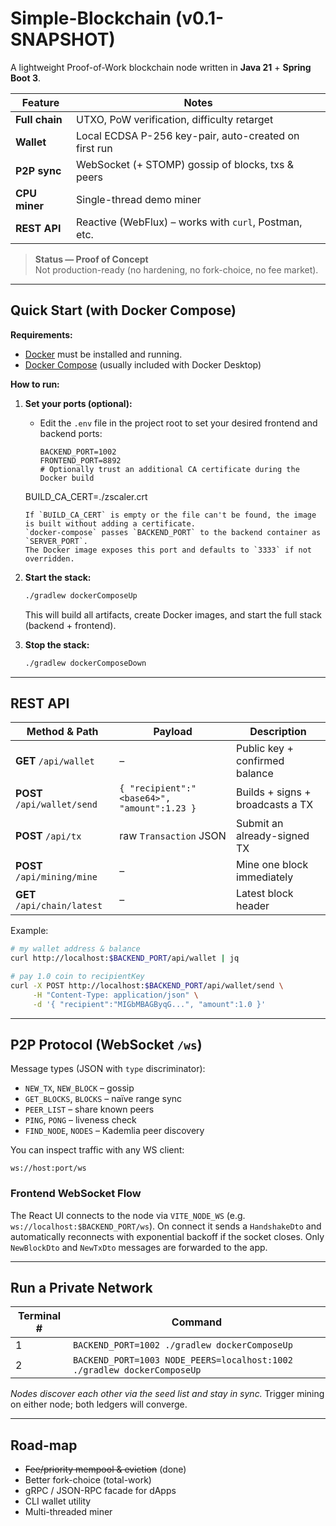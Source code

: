 # Simple-Blockchain (v0.1-SNAPSHOT)

A lightweight Proof-of-Work blockchain node written in **Java 21** + **Spring Boot 3**.

| Feature | Notes |
|---------|-------|
| **Full chain** | UTXO, PoW verification, difficulty retarget |
| **Wallet** | Local ECDSA P-256 key-pair, auto-created on first run |
| **P2P sync** | WebSocket (+ STOMP) gossip of blocks, txs & peers |
| **CPU miner** | Single-thread demo miner |
| **REST API** | Reactive (WebFlux) – works with `curl`, Postman, etc. |

> **Status — Proof of Concept**  
> Not production-ready (no hardening, no fork-choice, no fee market).

---

## Quick Start (with Docker Compose)

**Requirements:**
- [Docker](https://docs.docker.com/get-docker/) must be installed and running.
- [Docker Compose](https://docs.docker.com/compose/) (usually included with Docker Desktop)

**How to run:**

1. **Set your ports (optional):**
   - Edit the `.env` file in the project root to set your desired frontend and backend ports:
     ```env
     BACKEND_PORT=1002
     FRONTEND_PORT=8892
     # Optionally trust an additional CA certificate during the Docker build
    BUILD_CA_CERT=./zscaler.crt
    ```
   If `BUILD_CA_CERT` is empty or the file can't be found, the image is built without adding a certificate.
   `docker-compose` passes `BACKEND_PORT` to the backend container as `SERVER_PORT`.
   The Docker image exposes this port and defaults to `3333` if not overridden.
2. **Start the stack:**
   ```bash
   ./gradlew dockerComposeUp
   ```
   This will build all artifacts, create Docker images, and start the full stack (backend + frontend).

3. **Stop the stack:**
   ```bash
   ./gradlew dockerComposeDown
   ```

---

## REST API

| Method & Path | Payload | Description |
|---------------|---------|-------------|
| **GET** `/api/wallet` | – | Public key + confirmed balance |
| **POST** `/api/wallet/send` | `{ "recipient":"<base64>", "amount":1.23 }` | Builds + signs + broadcasts a TX |
| **POST** `/api/tx` | raw `Transaction` JSON | Submit an already-signed TX |
| **POST** `/api/mining/mine` | – | Mine one block immediately |
| **GET** `/api/chain/latest` | – | Latest block header |

Example:

```bash
# my wallet address & balance
curl http://localhost:$BACKEND_PORT/api/wallet | jq

# pay 1.0 coin to recipientKey
curl -X POST http://localhost:$BACKEND_PORT/api/wallet/send \
     -H "Content-Type: application/json" \
     -d '{ "recipient":"MIGbMBAGByqG...", "amount":1.0 }'
```

---

## P2P Protocol (WebSocket `/ws`)

Message types (JSON with `type` discriminator):

* `NEW_TX`, `NEW_BLOCK`        – gossip
* `GET_BLOCKS`, `BLOCKS`       – naïve range sync
* `PEER_LIST`                  – share known peers
* `PING`, `PONG`               – liveness check
* `FIND_NODE`, `NODES`         – Kademlia peer discovery

You can inspect traffic with any WS client:

```
ws://host:port/ws
```

### Frontend WebSocket Flow

The React UI connects to the node via `VITE_NODE_WS` (e.g. `ws://localhost:$BACKEND_PORT/ws`).
On connect it sends a `HandshakeDto` and automatically reconnects with
exponential backoff if the socket closes. Only `NewBlockDto` and `NewTxDto`
messages are forwarded to the app.


---

## Run a Private Network

| Terminal # | Command |
|------------|---------|
| 1 | `BACKEND_PORT=1002 ./gradlew dockerComposeUp` |
| 2 | `BACKEND_PORT=1003 NODE_PEERS=localhost:1002 ./gradlew dockerComposeUp` |

*Nodes discover each other via the seed list and stay in sync.*
Trigger mining on either node; both ledgers will converge.

---

## Road-map

* ~~Fee/priority mempool & eviction~~ (done)
* Better fork-choice (total-work)  
* gRPC / JSON-RPC facade for dApps  
* CLI wallet utility  
* Multi-threaded miner


